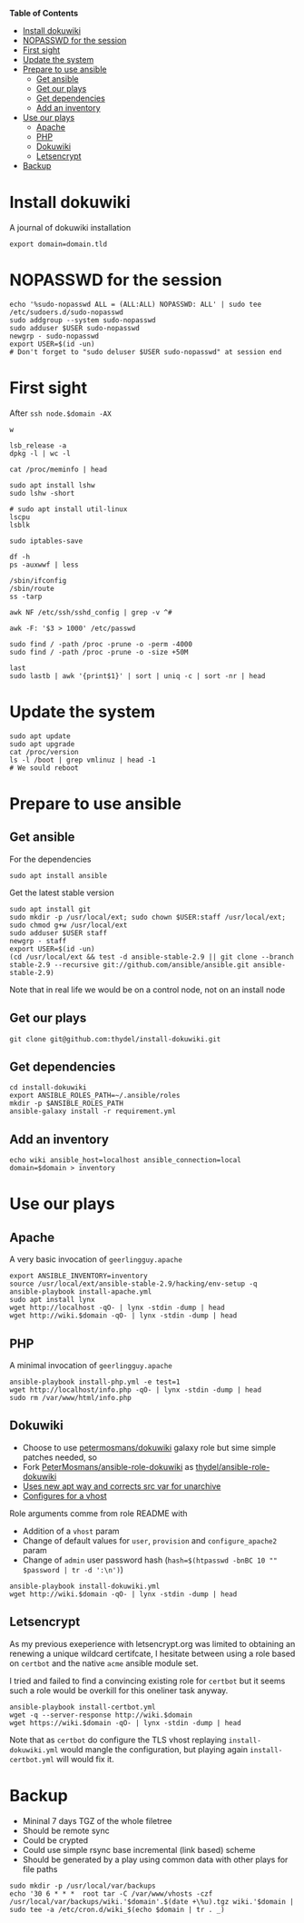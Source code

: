 <!-- markdown-toc start - Don't edit this section. Run M-x markdown-toc-refresh-toc -->
**Table of Contents**

- [Install dokuwiki](#install-dokuwiki)
- [NOPASSWD for the session](#nopasswd-for-the-session)
- [First sight](#first-sight)
- [Update the system](#update-the-system)
- [Prepare to use ansible](#prepare-to-use-ansible)
    - [Get ansible](#get-ansible)
    - [Get our plays](#get-our-plays)
    - [Get dependencies](#get-dependencies)
    - [Add an inventory](#add-an-inventory)
- [Use our plays](#use-our-plays)
    - [Apache](#apache)
    - [PHP](#php)
    - [Dokuwiki](#dokuwiki)
    - [Letsencrypt](#letsencrypt)
- [Backup](#backup)

<!-- markdown-toc end -->

# Install dokuwiki

A journal of dokuwiki installation

```
export domain=domain.tld
```

# NOPASSWD for the session

```
echo '%sudo-nopasswd ALL = (ALL:ALL) NOPASSWD: ALL' | sudo tee /etc/sudoers.d/sudo-nopasswd
sudo addgroup --system sudo-nopasswd
sudo adduser $USER sudo-nopasswd
newgrp - sudo-nopasswd
export USER=$(id -un)
# Don't forget to "sudo deluser $USER sudo-nopasswd" at session end
```

# First sight

After `ssh node.$domain -AX`

```
w

lsb_release -a
dpkg -l | wc -l

cat /proc/meminfo | head

sudo apt install lshw
sudo lshw -short

# sudo apt install util-linux
lscpu
lsblk

sudo iptables-save

df -h
ps -auxwwf | less

/sbin/ifconfig
/sbin/route
ss -tarp

awk NF /etc/ssh/sshd_config | grep -v ^#

awk -F: '$3 > 1000' /etc/passwd

sudo find / -path /proc -prune -o -perm -4000
sudo find / -path /proc -prune -o -size +50M

last
sudo lastb | awk '{print$1}' | sort | uniq -c | sort -nr | head
```

# Update the system

```
sudo apt update
sudo apt upgrade
cat /proc/version
ls -l /boot | grep vmlinuz | head -1
# We sould reboot
```

# Prepare to use ansible

## Get ansible

For the dependencies

```
sudo apt install ansible
```

Get the latest stable version

```
sudo apt install git
sudo mkdir -p /usr/local/ext; sudo chown $USER:staff /usr/local/ext; sudo chmod g+w /usr/local/ext
sudo adduser $USER staff
newgrp - staff
export USER=$(id -un)
(cd /usr/local/ext && test -d ansible-stable-2.9 || git clone --branch stable-2.9 --recursive git://github.com/ansible/ansible.git ansible-stable-2.9)
```

Note that in real life we would be on a control node, not on an install node

## Get our plays

```
git clone git@github.com:thydel/install-dokuwiki.git
```

## Get dependencies

```
cd install-dokuwiki
export ANSIBLE_ROLES_PATH=~/.ansible/roles
mkdir -p $ANSIBLE_ROLES_PATH
ansible-galaxy install -r requirement.yml
```

## Add an inventory

```
echo wiki ansible_host=localhost ansible_connection=local domain=$domain > inventory
```

# Use our plays

## Apache

A very basic invocation of `geerlingguy.apache`

```
export ANSIBLE_INVENTORY=inventory
source /usr/local/ext/ansible-stable-2.9/hacking/env-setup -q
ansible-playbook install-apache.yml
sudo apt install lynx
wget http://localhost -qO- | lynx -stdin -dump | head
wget http://wiki.$domain -qO- | lynx -stdin -dump | head
```

## PHP

A minimal invocation of `geerlingguy.apache`

```
ansible-playbook install-php.yml -e test=1
wget http://localhost/info.php -qO- | lynx -stdin -dump | head
sudo rm /var/www/html/info.php
```

## Dokuwiki

- Choose to use [petermosmans/dokuwiki][] galaxy role but sime simple patches needed, so
- Fork [PeterMosmans/ansible-role-dokuwiki][] as [thydel/ansible-role-dokuwiki][]
- [Uses new apt way and corrects src var for unarchive][]
- [Configures for a vhost][]

Role arguments comme from role README with
- Addition of a `vhost` param
- Change of default values for `user`, `provision` and `configure_apache2` param
- Change of `admin` user password hash (`hash=$(htpasswd -bnBC 10 "" $password | tr -d ':\n')`)

```
ansible-playbook install-dokuwiki.yml
wget http://wiki.$domain -qO- | lynx -stdin -dump | head
```

[petermosmans/dokuwiki]:
	https://galaxy.ansible.com/petermosmans/dokuwiki "galaxy.ansible.com"

[PeterMosmans/ansible-role-dokuwiki]:
	https://github.com/PeterMosmans/ansible-role-dokuwiki "github.com repo"

[thydel/ansible-role-dokuwiki]:
	https://github.com/thydel/ansible-role-dokuwiki "forked github.com repo"

[Uses new apt way and corrects src var for unarchive]:
	https://github.com/thydel/ansible-role-dokuwiki/commit/09accc8d759078038de3460d037d2e62dba5d170 "github.com commit"

[Configures for a vhost]:
	https://github.com/thydel/ansible-role-dokuwiki/commit/a871ce1dbc57e901e23a99697a1546cc330d2dbf "github.com commit"

## Letsencrypt

As my previous exeperience with letsencrypt.org was limited to
obtaining an renewing a unique wildcard certifcate, I hesitate between
using a role based on `certbot` and the native `acme` ansible module
set.

I tried and failed to find a convincing existing role for `certbot`
but it seems such a role would be overkill for this oneliner task
anyway.

```
ansible-playbook install-certbot.yml
wget -q --server-response http://wiki.$domain
wget https://wiki.$domain -qO- | lynx -stdin -dump | head
```

Note that as `certbot` do configure the TLS vhost replaying
`install-dokuwiki.yml` would mangle the configuration, but playing
again `install-certbot.yml` will would fix it.

# Backup

- Mininal 7 days TGZ of the whole filetree
- Should be remote sync
- Could be crypted
- Could use simple rsync base incremental (link based) scheme
- Should be generated by a play using common data with other plays for file paths

```
sudo mkdir -p /usr/local/var/backups
echo '30 6 * * *  root tar -C /var/www/vhosts -czf /usr/local/var/backups/wiki.'$domain'.$(date +\%u).tgz wiki.'$domain | sudo tee -a /etc/cron.d/wiki_$(echo $domain | tr . _)
```
